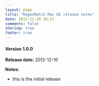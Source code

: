 ```yaml
---
layout: page
title: "RegexMatch Mac OS release notes"
date: 2012-11-28 10:21
comments: false
sharing: true
footer: true
---
```


#### Version 1.0.0 ####
**Release date:** 2012-12-10

**Notes:**
- this is the initial release
